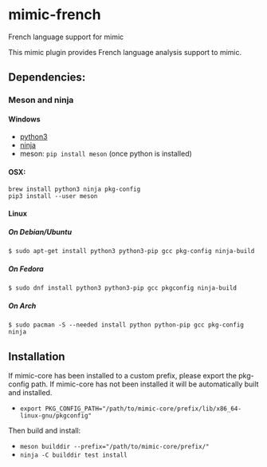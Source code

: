 # mimic-french

French language support for mimic

This mimic plugin provides French language analysis support to mimic.

## Dependencies:

### Meson and ninja

#### Windows

- [python3](https://www.python.org/downloads/windows/)
- [ninja](https://github.com/ninja-build/ninja/releases)
- meson: `pip install meson` (once python is installed)

#### OSX:

```
brew install python3 ninja pkg-config
pip3 install --user meson
```

#### Linux

##### On Debian/Ubuntu
```
$ sudo apt-get install python3 python3-pip gcc pkg-config ninja-build
```

##### On Fedora
```
$ sudo dnf install python3 python3-pip gcc pkgconfig ninja-build
```

##### On Arch
```
$ sudo pacman -S --needed install python python-pip gcc pkg-config ninja
```

## Installation

If mimic-core has been installed to a custom prefix, please export the pkg-config path.
If mimic-core has not been installed it will be automatically built and installed.

- `export PKG_CONFIG_PATH="/path/to/mimic-core/prefix/lib/x86_64-linux-gnu/pkgconfig"`

Then build and install:

- `meson builddir --prefix="/path/to/mimic-core/prefix/"`
- `ninja -C builddir test install`


